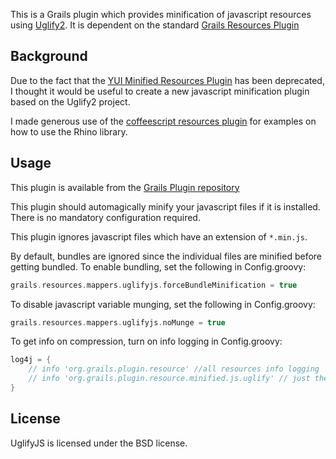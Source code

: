 This is a Grails plugin which provides minification of javascript resources using [Uglify2](https://github.com/mishoo/UglifyJS2).
It is dependent on the standard [Grails Resources Plugin](http://grails.org/plugin/resources)

## Background
Due to the fact that the [YUI Minified Resources Plugin](http://grails.org/plugin/yui-minify-resources) has
been deprecated, I thought it would be useful to create a new javascript minification plugin based on the Uglify2
project.

I made generous use of the [coffeescript resources plugin](https://github.com/edvinasbartkus/grails-coffeescript-resources)
for examples on how to use the Rhino library.

## Usage
This plugin is available from the [Grails Plugin repository](http://grails.org/plugin/uglify-js-minified-resources)

This plugin should automagically minify your javascript files if it is installed. There is no mandatory configuration
required.

This plugin ignores javascript files which have an extension of `*.min.js`.

By default, bundles are ignored since the individual files are minified before getting bundled.
To enable bundling, set the following in Config.groovy:
```groovy
grails.resources.mappers.uglifyjs.forceBundleMinification = true
```

To disable javascript variable munging, set the following in Config.groovy:
```groovy
grails.resources.mappers.uglifyjs.noMunge = true
```

To get info on compression, turn on info logging in Config.groovy:
```groovy
log4j = {
    // info 'org.grails.plugin.resource' //all resources info logging
    // info 'org.grails.plugin.resource.minified.js.uglify' // just the uglify info
}
```

## License
UglifyJS is licensed under the BSD license.
